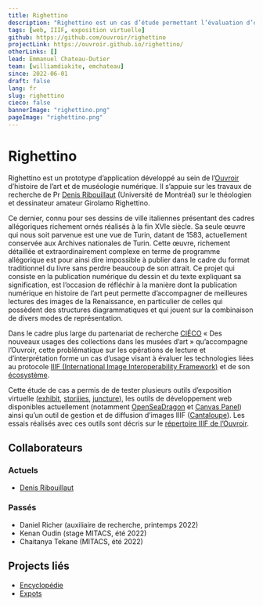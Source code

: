 ```yaml
---
title: Righettino
description: "Righettino est un cas d’étude permettant l’évaluation d’outils de visualisation d’images haute-résolution IIIF"
tags: [web, IIIF, exposition virtuelle]
github: https://github.com/ouvroir/righettino
projectLink: https://ouvroir.github.io/righettino/
otherLinks: []
lead: Emmanuel Chateau-Dutier
team: [williamdiakite, emchateau]
since: 2022-06-01
draft: false
lang: fr
slug: righettino
cieco: false
bannerImage: "righettino.png"
pageImage: "righettino.png"
---
```


# Righettino

<!-- project description -->

Righettino est un prototype d’application développé au sein de l’[Ouvroir](https://ouvroir.github.io/righettino/) d’histoire de l’art et de muséologie numérique. Il s’appuie sur les travaux de recherche de Pr [Denis Ribouillaut](https://histart.umontreal.ca/repertoire-departement/professeur/in/in19365/sg/Denis%20Ribouillault/) (Université de Montréal) sur le théologien et dessinateur amateur Girolamo Righettino.

Ce dernier, connu pour ses dessins de ville italiennes présentant des cadres allégoriques richement ornés réalisés à la fin XVIe siècle. Sa seule œuvre qui nous soit parvenue est une vue de Turin, datant de 1583, actuellement conservée aux Archives nationales de Turin. Cette œuvre, richement détaillée et extraordinairement complexe en terme de programme allégorique est pour ainsi dire impossible à publier dans le cadre du format traditionnel du livre sans perdre beaucoup de son attrait. Ce projet qui consiste en la publication numérique du dessin et du texte <!--manuscrit rédigé par Righettino--> expliquant sa signification, est l’occasion de réfléchir à la manière dont la publication numérique en histoire de l’art peut permette d’accompagner de meilleures lectures des images de la Renaissance, en particulier de celles qui possèdent des structures diagrammatiques et qui jouent sur la combinaison de divers modes de représentation.

Dans le cadre plus large du partenariat de recherche [CIÉCO](http://cieco.umontreal.ca/) « Des nouveaux usages des collections dans les musées d’art » qu’accompagne l’Ouvroir, cette problématique sur les opérations de lecture et d’interprétation forme un cas d’usage visant à évaluer les technologies liées au protocole [IIIF (International Image Interoperability Framework)](https://iiif.io/) et de son [écosystème](https://github.com/IIIF/awesome-iiif).

Cette étude de cas a permis de de tester plusieurs outils d’exposition virtuelle ([exhibit](https://www.exhibit.so/), [storiiies](http://storiiies.cogapp.com/), [juncture](https://juncture-digital.org/)), les outils de développement web disponibles actuellement (notamment [OpenSeaDragon](https://openseadragon.github.io/) et [Canvas Panel](https://iiif-canvas-panel.netlify.app/)) ainsi qu’un outil de gestion et de diffusion d’images IIIF ([Cantaloupe](https://cantaloupe-project.github.io/)). Les essais réalisés avec ces outils sont décris sur le [répertoire IIIF de l’Ouvroir](https://github.com/ouvroir/IIIF/tree/main/documentation).

## Collaborateurs

### Actuels

- [Denis Ribouillaut](https://histart.umontreal.ca/repertoire-departement/professeur/in/in19365/sg/Denis%20Ribouillault/)

### Passés

- Daniel Richer (auxiliaire de recherche, printemps 2022)
- Kenan Oudin (stage MITACS, été 2022)
- Chaitanya Tekane (MITACS, été 2022)

## Projects liés

- [Encyclopédie](https://ouvroir.umontreal.ca/fr/projets/encyclopedie/)
- [Expots](https://ouvroir.umontreal.ca/fr/projets/expots/)

<!--publications, expos, articles, conférences-->
